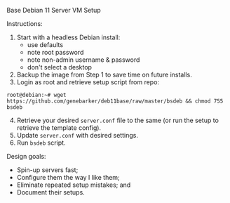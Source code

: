 Base Debian 11 Server VM Setup

Instructions:

1. Start with a headless Debian install:
    - use defaults
    - note root password
    - note non-admin username & password
    - don't select a desktop
2. Backup the image from Step 1 to save time on future installs.
3. Login as root and retrieve setup script from repo:
```console
root@debian:~# wget https://github.com/genebarker/deb11base/raw/master/bsdeb && chmod 755 bsdeb
```
4. Retrieve your desired `server.conf` file to the same
    (or run the setup to retrieve the template config).
5. Update `server.conf` with desired settings.
6. Run `bsdeb` script.

Design goals:

- Spin-up servers fast;
- Configure them the way I like them;
- Eliminate repeated setup mistakes; and
- Document their setups.
